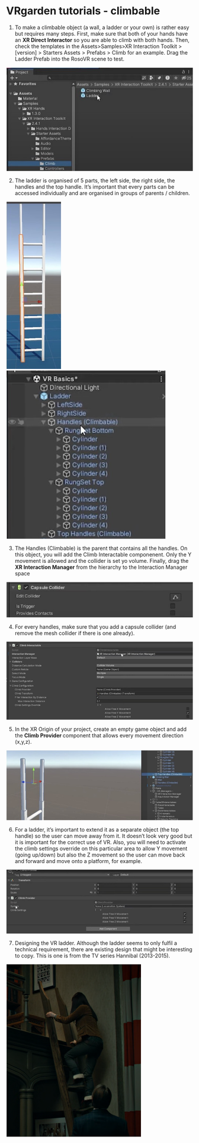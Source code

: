 # VRgarden tutorials - climbable

1. To make a climbable object (a wall, a ladder or your own) is rather easy but requires many steps. First, make sure that both of your hands have an <b>XR Direct Interactor</b> so you are able to climb with both hands. Then, check the templates in the Assets&gt;Samples&gt;XR Interaction Toolkit &gt; [version] &gt; Starters Assets &gt; Prefabs &gt; Climb for an example. Drag the Ladder Prefab into the RosoVR scene to test.

<p align="left"><img src="images/climbable1.jpg"/></p>

2. The ladder is organised of 5 parts, the left side, the right side, the handles and the top handle. It’s important that every parts can be accessed individually and are organised in groups of parents / children.

<p align="left"><img src="images/climbable2.jpg"/> <img src="images/climbable3.jpg"/></p>

3. The Handles (Climbable) is the parent that contains all the handles. On this object, you will add the Climb Interactable componenent. Only the Y movement is allowed and the collider is set yo volume. Finally, drag the <b>XR Interaction Manager</b> from the hierarchy to the Interaction Manager space

<p align="left"><img src="images/climbable4.jpg"/></p>

4. For every handles, make sure that you add a capsule collider (and remove the mesh collider if there is one already).

<p align="left"><img src="images/climbable5.jpg"/></p>

5. In the XR Origin of your project, create an empty game object and add the <b>Climb Provider </b>component that allows every movement direction (x,y,z).

<p align="left"><img src="images/climbable6.jpg"/></p>

6. For a ladder, it’s important to extend it as a separate object (the top handle) so the user can move away from it. It doesn’t look very good but it is important for the correct use of VR. Also, you will need to activate the climb settings override on this particular area to allow Y movement (going up/down) but also the Z movement so the user can move back and forward and move onto a platform, for example.

<p align="left"><img src="images/climbable7.jpg"/></p>

7. Designing the VR ladder. Although the ladder seems to only fulfil a technical requirement, there are existing design that might be interesting to copy. This is one is from the TV series Hannibal (2013-2015).

<p align="left"><img src="images/climbable8.png"/></p>
